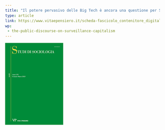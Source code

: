 ```yaml
---
title: "Il potere pervasivo delle Big Tech è ancora una questione per Stati nazionali in Europa?"
type: article
link: https://www.vitaepensiero.it/scheda-fascicolo_contenitore_digital/autori-vari/studi-di-sociologia-2024-3-000309_2024_0003-396493.html
wp:
 - the-public-discourse-on-surveillance-capitalism
---
```


![{title}](./image.png)
